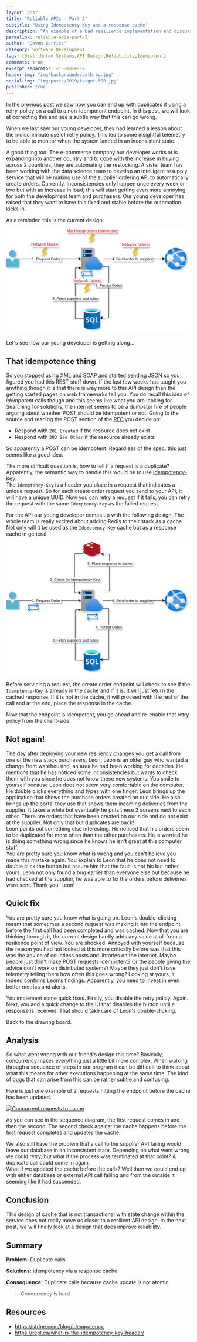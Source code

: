 ```yaml
---
layout: post
title: "Reliable APIs - Part 2"
subtitle: "Using Idempotency-Key and a response cache"
description: "An example of a bad resilience implementation and discussion of the failure modes."
permalink: reliable-apis-part-2
author: "Devon Burriss"
category: Software Development
tags: [Distributed Systems,API Design,Reliability,Idempotent]
comments: true
excerpt_separator: <!--more-->
header-img: "img/backgrounds/path-bg.jpg"
social-img: "img/posts/2019/target-500.jpg"
published: true
---
```

In the [previous post](/reliable-apis-part-1) we saw how you can end up with duplicates if using a retry-policy on a call to a non-idempotent endpoint. In this post, we will look at correcting this and see a subtle way that this can go wrong.
<!--more-->
When we last saw our young developer, they had learned a lesson about the indiscriminate use of retry policy. This led to some insightful telemetry to be able to monitor when the system landed in an inconsistent state. 

A good thing too! The e-commerce company our developer works at is expanding into another country and to cope with the increase in buying across 2 countries, they are automating the restocking. A sister team has been working with the data science team to develop an intelligent resupply service that will be making use of the supplier ordering API to automatically create orders. Currently, inconsistencies only happen once every week or two but with an increase in load, this will start getting even more annoying for both the development team and purchasers. Our young developer has raised that they want to have this fixed and stable before the automation kicks in.

As a reminder, this is the current design:

![Current design](../img/posts/2021/2021-08-22-10-38-55.png)

Let's see how our young developer is getting along...

## That idempotence thing

So you stopped using XML and SOAP and started sending JSON so you figured you had this REST stuff down. If the last few weeks has taught you anything though it is that there is way more to this API design than the getting started pages on web frameworks tell you. You do recall this idea of *idempotent* calls though and this seems like what you are looking for. Searching for solutions, the internet seems to be a dumpster fire of people arguing about whether POST should be idempotent or not. Going to the source and reading the POST section of the [RFC](https://datatracker.ietf.org/doc/html/rfc7231#section-4.3.3) you decide on:

- Respond with `201 Created` if the resource does not exist
- Respond with `303 See Other` if the resource already exists

So apparently a POST can be idempotent. Regardless of the spec, this just seems like a good idea.

The more difficult question is, how to tell if a request is a duplicate? Apparently, the semantic way to handle this would be to use [Idempotency-Key](https://tools.ietf.org/id/draft-idempotency-header-01.html).  
The `Idemptency-Key` is a header you place in a request that indicates a unique request. So for each create order request you send to your API, it will have a unique UUID. Now you can retry a request if it fails, you can retry the request with the same `Idemptency-Key` as the failed request.

For the API our young developer comes up with the following design. The whole team is really excited about adding Redis to their stack as a cache. Not only will it be used as the `Idemptency-Key` cache but as a response cache in general.

![With cache](../img/posts/2021/2021-08-23-06-19-59.png)

Before servicing a request, the create order endpoint will check to see if the `Idemptency-Key` is already in the cache and if it is, it will just return the cached response. If it is not in the cache, it will proceed with the rest of the call and at the end, place the response in the cache.

Now that the endpoint is idempotent, you go ahead and re-enable that retry policy from the client-side.

## Not again!

The day after deploying your new resiliency changes you get a call from one of the new stock purchasers, Leon. Leon is an older guy who wanted a change from warehousing, an area he had been working for decades. He mentions that he has noticed some inconsistencies but wants to check them with you since he does not know these new systems. You smile to yourself because Leon does not seem very comfortable on the computer. He double clicks everything and types with one finger. Leon brings up the application that shows the purchase orders created on our side. He also brings up the portal they use that shows them incoming deliveries from the supplier. It takes a while but eventually he puts these 2 screens next to each other. There are orders that have been created on our side and do not exist at the supplier. Not only that but duplicates are back!  
Leon points out something else interesting. He noticed that his orders seem to be duplicated far more often than the other purchasers. He is worried he is doing something wrong since he knows he isn't great at this computer stuff.  
You are pretty sure you know what is wrong and you can't believe you made this mistake again. You explain to Leon that he does not need to double click the button but assure him that the fault is not his but rather yours. Leon not only found a bug earlier than everyone else but because he had checked at the supplier, he was able to fix the orders before deliveries were sent. Thank you, Leon!

## Quick fix

You are pretty sure you know what is going on. Leon's double-clicking meant that sometimes a second request was making it into the endpoint before the first call had been completed and was cached. Now that you are thinking through it, the current design hardly adds any value at all from a resilience point of view. You are shocked. Annoyed with yourself because the reason you had not looked at this more critically before was that this was the advice of countless posts and libraries on the internet. Maybe people just don't make POST requests idempotent? Or the people giving the advice don't work on distributed systems? Maybe they just don't have telemetry telling them how often this goes wrong? Looking at yours, it indeed confirms Leon's findings. Apparently, you need to invest in even better metrics and alerts.

You implement some quick fixes. Firstly, you disable the retry policy. Again. Next, you add a quick change to the UI that disables the button until a response is received. That should take care of Leon's double-clicking.

Back to the drawing board.

## Analysis

So what went wrong with our friend's design this time? Basically, concurrency makes everything just a little bit more complex. When walking through a sequence of steps in our program it can be difficult to think about what this means for other executions happening at the same time. The kind of bugs that can arise from this can be rather subtle and confusing.

Here is just one example of 2 requests hitting the endpoint before the cache has been updated.

[![Concurrent requests to cache](https://mermaid.ink/img/eyJjb2RlIjoic2VxdWVuY2VEaWFncmFtXG4gICAgQ2xpZW50LT4-K0FQSTogQ3JlYXRlIG9yZGVyIHJlcXVlc3QgW29yaWddXG4gICAgQVBJLT4-K0NhY2hlIDogQ2hlY2sgZm9yIElkZW1wb3RlbmN5LUtleSBbb3JpZ11cbiAgICBDYWNoZS0-Pi1BUEkgOiBObyBrZXkgZm91bmQgW29yaWddXG4gICAgQ2xpZW50LT4-QVBJOiBEdXBsaWNhdGUgY3JlYXRlIG9yZGVyIHJlcXVlc3QgW2R1cF1cbiAgICBBUEktPj4rQ2FjaGUgOiBDaGVjayBmb3IgSWRlbXBvdGVuY3ktS2V5IFtkdXBdXG4gICAgQ2FjaGUtPj4tQVBJIDogTm8ga2V5IGZvdW5kIFtkdXBdXG4gICAgQVBJLT4-REIgOiBQZXJzaXN0IHJlY29yZCBbb3JpZ11cbiAgICBBUEktPj5TdXBwbGllciBBUEkgOiBTZW5kIG9yZGVyIFtvcmlnXVxuICAgIEFQSS0-PkRCIDogUGVyc2lzdCByZWNvcmQgW2R1cF1cbiAgICBBUEktPj5TdXBwbGllciBBUEkgOiBTZW5kIG9yZGVyIFtkdXBdXG4gICAgQVBJLT4-Q2FjaGUgOiBVcGRhdGUgY2FjaGUgW29yaWddXG4gICAgQVBJLT4-Q2FjaGUgOiBVcGRhdGUgY2FjaGUgW2R1cF1cbiAgICBBUEktLT4-Q2xpZW50OiBPcmRlciBjcmVhdGVkIHJlc3BvbnNlIFtvcmlnXVxuICAgIEFQSS0tPj4tQ2xpZW50OiBPcmRlciBjcmVhdGVkIHJlc3BvbnNlIFtkdXBdXG4gICAgIiwibWVybWFpZCI6eyJ0aGVtZSI6ImRlZmF1bHQifSwidXBkYXRlRWRpdG9yIjpmYWxzZSwiYXV0b1N5bmMiOnRydWUsInVwZGF0ZURpYWdyYW0iOmZhbHNlfQ)](https://mermaid-js.github.io/mermaid-live-editor/edit/##eyJjb2RlIjoic2VxdWVuY2VEaWFncmFtXG4gICAgQ2xpZW50LT4-K0FQSTogQ3JlYXRlIG9yZGVyIHJlcXVlc3QgW29yaWddXG4gICAgQVBJLT4-K0NhY2hlIDogQ2hlY2sgZm9yIElkZW1wb3RlbmN5LUtleSBbb3JpZ11cbiAgICBDYWNoZS0-Pi1BUEkgOiBObyBrZXkgZm91bmQgW29yaWddXG4gICAgQ2xpZW50LT4-QVBJOiBEdXBsaWNhdGUgY3JlYXRlIG9yZGVyIHJlcXVlc3QgW2R1cF1cbiAgICBBUEktPj4rQ2FjaGUgOiBDaGVjayBmb3IgSWRlbXBvdGVuY3ktS2V5IFtkdXBdXG4gICAgQ2FjaGUtPj4tQVBJIDogTm8ga2V5IGZvdW5kIFtkdXBdXG4gICAgQVBJLT4-REIgOiBQZXJzaXN0IHJlY29yZCBbb3JpZ11cbiAgICBBUEktPj5TdXBwbGllciBBUEkgOiBTZW5kIG9yZGVyIFtvcmlnXVxuICAgIEFQSS0-PkRCIDogUGVyc2lzdCByZWNvcmQgW2R1cF1cbiAgICBBUEktPj5TdXBwbGllciBBUEkgOiBTZW5kIG9yZGVyIFtkdXBdXG4gICAgQVBJLT4-Q2FjaGUgOiBVcGRhdGUgY2FjaGUgW29yaWddXG4gICAgQVBJLT4-Q2FjaGUgIDogVXBkYXRlIGNhY2hlIFtkdXBdXG4gICAgQVBJLS0-PkNsaWVudDogT3JkZXIgY3JlYXRlZCByZXNwb25zZSBbb3JpZ11cbiAgICBBUEktLT4-LUNsaWVudDogT3JkZXIgY3JlYXRlZCByZXNwb25zZSBbZHVwXVxuICAgICIsIm1lcm1haWQiOiJ7XG4gIFwidGhlbWVcIjogXCJkZWZhdWx0XCJcbn0iLCJ1cGRhdGVFZGl0b3IiOmZhbHNlLCJhdXRvU3luYyI6dHJ1ZSwidXBkYXRlRGlhZ3JhbSI6ZmFsc2V9)

As you can see in the sequence diagram, the first request comes in and then the second. The second check against the cache happens before the first request completes and updates the cache.

We also still have the problem that a call to the supplier API failing would leave our database in an inconsistent state. Depending on what went wrong we could retry, but what if the process was terminated at that point? A duplicate call could come in again.   
What if we updated the cache before the calls? Well then we could end up with either database or external API call failing and from the outside it seeming like it had succeeded.

## Conclusion

This design of cache that is not transactional with state change within the service does not really move us closer to a resilient API design. In the next post, we will finally look at a design that does improve reliability.

## Summary

**Problem:** Duplicate calls

**Solutions:** idempotency via a response cache

**Consequence:** Duplicate calls because cache update is not atomic

> Concurrency is hard

## Resources

- https://stripe.com/blog/idempotency
- https://repl.ca/what-is-the-idempotency-key-header/